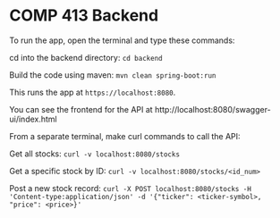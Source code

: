 # COMP 413 Backend

To run the app, open the terminal and type these commands:

cd into the backend directory:
`cd backend`

Build the code using maven:
`mvn clean spring-boot:run`

This runs the app at `https://localhost:8080`.

You can see the frontend for the API at http://localhost:8080/swagger-ui/index.html

From a separate terminal, make curl commands to call the API:

Get all stocks:
`curl -v localhost:8080/stocks`

Get a specific stock by ID:
`curl -v localhost:8080/stocks/<id_num>`

Post a new stock record:
`curl -X POST localhost:8080/stocks -H 'Content-type:application/json' -d '{"ticker": <ticker-symbol>, "price": <price>}'`